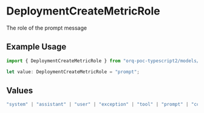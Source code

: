 # DeploymentCreateMetricRole

The role of the prompt message

## Example Usage

```typescript
import { DeploymentCreateMetricRole } from "orq-poc-typescript2/models/operations";

let value: DeploymentCreateMetricRole = "prompt";
```

## Values

```typescript
"system" | "assistant" | "user" | "exception" | "tool" | "prompt" | "correction" | "expected_output"
```